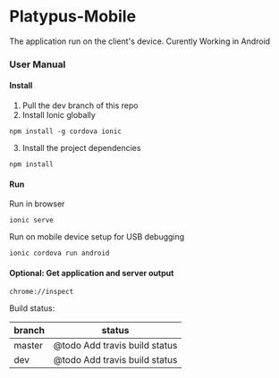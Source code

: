Platypus-Mobile
=====================

The application run on the client's device.
Curently Working in Android

### User Manual
#### Install
1. Pull the dev branch of this repo
2. Install Ionic globally
```
npm install -g cordova ionic
```
3. Install the project dependencies
```
npm install
```
#### Run
Run in browser
```
ionic serve
```
Run on mobile device setup for USB debugging
```
ionic cordova run android
```
#### Optional: Get application and server output
```
chrome://inspect
```
Build status:

| branch | status |
| ------ | ------ |
| master | @todo Add travis build status |
| dev    | @todo Add travis build status |
